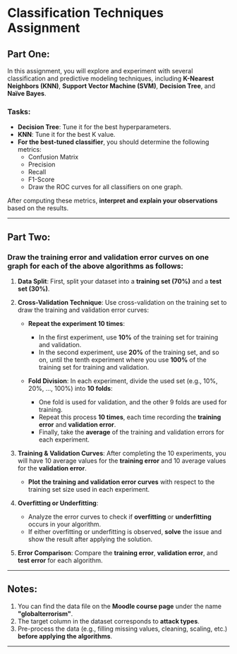 # Classification Techniques Assignment

## Part One:

In this assignment, you will explore and experiment with several classification and predictive modeling techniques, including **K-Nearest Neighbors (KNN)**, **Support Vector Machine (SVM)**, **Decision Tree**, and **Naïve Bayes**.

### Tasks:
- **Decision Tree**: Tune it for the best hyperparameters.
- **KNN**: Tune it for the best K value.
- **For the best-tuned classifier**, you should determine the following metrics:
    - Confusion Matrix
    - Precision
    - Recall
    - F1-Score
    - Draw the ROC curves for all classifiers on one graph.

After computing these metrics, **interpret and explain your observations** based on the results.

---

## Part Two:

### Draw the training error and validation error curves on one graph for each of the above algorithms as follows:

1. **Data Split**: First, split your dataset into a **training set (70%)** and a **test set (30%)**.
   
2. **Cross-Validation Technique**: Use cross-validation on the training set to draw the training and validation error curves:
   
    - **Repeat the experiment 10 times**:
        - In the first experiment, use **10%** of the training set for training and validation.
        - In the second experiment, use **20%** of the training set, and so on, until the tenth experiment where you use **100%** of the training set for training and validation.
   
    - **Fold Division**: In each experiment, divide the used set (e.g., 10%, 20%, ..., 100%) into **10 folds**:
        - One fold is used for validation, and the other 9 folds are used for training.
        - Repeat this process **10 times**, each time recording the **training error** and **validation error**.
        - Finally, take the **average** of the training and validation errors for each experiment.
   
3. **Training & Validation Curves**: After completing the 10 experiments, you will have 10 average values for the **training error** and 10 average values for the **validation error**. 

    - **Plot the training and validation error curves** with respect to the training set size used in each experiment.
   
4. **Overfitting or Underfitting**:
    - Analyze the error curves to check if **overfitting** or **underfitting** occurs in your algorithm.
    - If either overfitting or underfitting is observed, **solve** the issue and show the result after applying the solution.
   
5. **Error Comparison**: Compare the **training error**, **validation error**, and **test error** for each algorithm.

---

## Notes:
1. You can find the data file on the **Moodle course page** under the name **"globalterrorism"**.
2. The target column in the dataset corresponds to **attack types**.
3. Pre-process the data (e.g., filling missing values, cleaning, scaling, etc.) **before applying the algorithms**.

---

